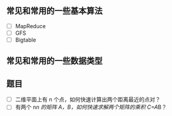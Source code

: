 ## 常见和常用的一些基本算法
- [ ] MapReduce
- [ ] GFS
- [ ] Bigtable
## 常见和常用的一些数据类型  


## 题目
- [ ] 二维平面上有 n 个点，如何快速计算出两个距离最近的点对？
- [ ] 有两个 n*n 的矩阵 A，B，如何快速求解两个矩阵的乘积 C=A*B？